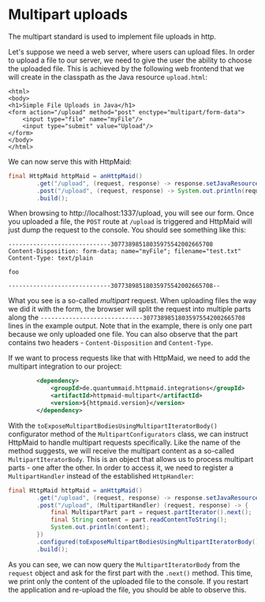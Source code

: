 # Multipart uploads
The multipart standard is used to implement file uploads in http.

Let's suppose we need a web server, where users can upload files. 
In order to upload a file to our server, we need to give the user the
ability to choose the uploaded file. This is achieved by the following web frontend that we will create
in the classpath as the Java resource `upload.html`:
<!---[CodeSnippet] (file=../examples/documentation/src/test/java/de/quantummaid/httpmaid/documentation/multipart/upload.html)-->
```
<html>
<body>
<h1>Simple File Uploads in Java</h1>
<form action="/upload" method="post" enctype="multipart/form-data">
    <input type="file" name="myFile"/>
    <input type="submit" value="Upload"/>
</form>
</body>
</html>
```

We can now serve this with HttpMaid:
<!---[CodeSnippet] (multipart)-->
```java
final HttpMaid httpMaid = anHttpMaid()
        .get("/upload", (request, response) -> response.setJavaResourceAsBody("upload.html"))
        .post("/upload", (request, response) -> System.out.println(request.bodyString()))
        .build();
```

When browsing to http://localhost:1337/upload, you will see our form. Once you uploaded a file,
the `POST` route at `/upload` is triggered and HttpMaid will just dump the request to the console.
You should see something like this:

```
-----------------------------30773898518035975542002665708
Content-Disposition: form-data; name="myFile"; filename="test.txt"
Content-Type: text/plain

foo

-----------------------------30773898518035975542002665708--
```

What you see is a so-called *multipart* request. When uploading files the way we did it with the form,
the browser will split the request into multiple parts along the `-----------------------------30773898518035975542002665708`
lines in the example output. Note that in the example, there is only one part because we only uploaded one file.
You can also observe that the part contains two headers - `Content-Disposition` and `Content-Type`.

If we want to process requests like that with HttpMaid, we need to add the multipart integration to our project:

```xml
        <dependency>
            <groupId>de.quantummaid.httpmaid.integrations</groupId>
            <artifactId>httpmaid-multipart</artifactId>
            <version>${httpmaid.version}</version>
        </dependency>
```
With the `toExposeMultipartBodiesUsingMultipartIteratorBody()` configurator method of the `MultipartConfigurators` class, we
can instruct HttpMaid to handle multipart requests specifically. Like the name of the method suggests, we will
receive the multipart content as a so-called `MultipartIteratorBody`. This is an object that allows us to process
multipart parts - one after the other. In order to access it, we need to register a `MultipartHandler` instead of
the established `HttpHandler`:
<!---[CodeSnippet] (multipartIterator)-->
```java
final HttpMaid httpMaid = anHttpMaid()
        .get("/upload", (request, response) -> response.setJavaResourceAsBody("upload.html"))
        .post("/upload", (MultipartHandler) (request, response) -> {
            final MultipartPart part = request.partIterator().next();
            final String content = part.readContentToString();
            System.out.println(content);
        })
        .configured(toExposeMultipartBodiesUsingMultipartIteratorBody())
        .build();
```

As you can see, we can now query the `MultipartIteratorBody` from the `request` object and
ask for the first part with the `.next()` method.
This time, we print only the content of the uploaded file to the console.
If you restart the application and re-upload the file, you should be able to observe this.



